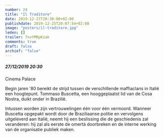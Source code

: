 ```yaml
---
number: 24
title: "Il Traditore"
date: 2019-12-27T20:30:00+02:00
publishdate: 2019-12-25T20:07:54+02:00
image: "posters/il-traditore.jpg"
leden: []
trailer: 7nvYMRpKzak
comments: true
draft: false
archief: "false"
---
```


##### 27/12/2019 20:30

Cinema Palace

Begin jaren '80 bereikt de strijd tussen de verschillende maffiaclans in
Italië een hoogtepunt. Tommaso Buscetta, een hooggeplaatst lid van de Cosa
Nostra, duikt onder in Brazilië.
<!--more-->
Intussen worden zijn vertrouwelingen één voor één vermoord. Wanneer
Buscetta opgepakt wordt door de Braziliaanse politie en vervolgens
uitgeleverd aan Italië, neemt hij een beslissing die de geschiedenis
zal veranderen: hij zal als eerste de omertà doorbreken en de interne
werking van de organisatie publiek maken.
